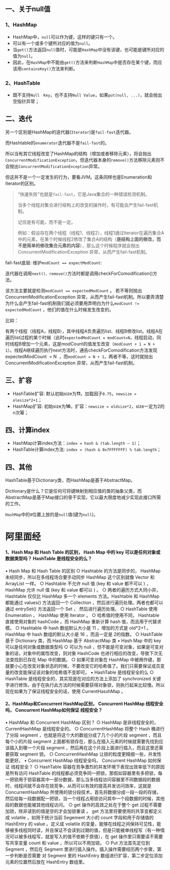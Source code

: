 ## 一、关于null值

### 1、HashMap

* HashMap中，`null`可以作为键，这样的键只有一个。
* 可以有一个或多个键所对应的值为`null`。
* 当`get()`方法返回`null`值时，可能是`HashMap`中没有该键，也可能是键所对应的值为`null`。
* 因此，在`HashMap`中不能由`get()`方法来判断`HashMap`中是否存在某个键，而应该用`containsKey()`方法来判断。

### 2、HashTable

* 既不支持`Null　Key`，也不支持`Null Value`，如果`put(null, ...)`，就会抛出空指针异常；

## 二、迭代

另一个区别是HashMap的迭代器(`Iterator`)是`fail-fast`迭代器。

而Hashtable的`enumerator`迭代器不是`fail-fast`的。

所以当有其它线程改变了HashMap的结构（增加或者移除元素），将会抛出`ConcurrentModificationException`，但迭代器本身的`remove()`方法移除元素则不会抛出`ConcurrentModificationException`异常。

但这并不是一个一定发生的行为，要看JVM。这条同样也是Enumeration和Iterator的区别。

> “快速失败”也就是`fail-fast`，它是Java集合的一种错误检测机制。
>
> 当多个线程对集合进行结构上的改变的操作时，有可能会产生fail-fast机制。
>
> 记住是有可能，而不是一定。
>
> 例如：假设存在两个线程（线程1、线程2），线程1通过Iterator在遍历集合A中的元素，在某个时候线程2修改了集合A的结构（**是结构上面的修改，而不是简单的修改集合元素的内容**），那么这个时候程序就会抛出 ConcurrentModificationException 异常，从而产生fail-fast机制。

fail-fast底层: 维护`modCount == expectModCount`:

迭代器在调用`next()、remove()`方法时都是调用checkForComodification()方法。

该方法主要就是检测`modCount == expectedModCount` 。 若不等则抛出ConcurrentModificationException 异常，从而产生fail-fast机制。所以要弄清楚为什么会产生fail-fast机制我们就必须要用弄明白为什么`modCount != expectedModCount` ，他们的值在什么时候发生改变的。

比如：

有两个线程（线程A，线程B），其中线程A负责遍历list、线程B修改list。线程A在遍历list过程的某个时候（此时`expectedModCount = modCount=N`，线程启动，同时线程B增加一个元素，这是modCount的值发生改变（`modCount + 1 = N + 1`）。线程A继续遍历执行next方法时，通告checkForComodification方法发现expectedModCount  = N  ，而`modCount = N + 1`，两者不等，这时就抛出ConcurrentModificationException 异常，从而产生fail-fast机制。

## 三、扩容

* HashTable扩容: 默认初始size为**11**，加载因子`0.75`，`newsize = olesize*2+1`；
* HashMap扩容: 初始size为**16**，扩容：`newsize = oldsize*2`，size一定为2的n次幂；

## 四、计算index

- HashMap计算index方法：`index = hash & (tab.length – 1)`；
- HashTable计算index方法: `index = (hash & 0x7FFFFFFF) % tab.length`；

## 四、其他

HashTable基于Dictionary类，而HashMap是基于AbstractMap。

Dictionary是什么？它是任何可将键映射到相应值的类的抽象父类，而AbstractMap是基于Map接口的骨干实现，它以最大限度地减少实现此接口所需的工作。

`HashMap`中的`0`位置上放的是`null`值(键为`null`)。



# 阿里面经

#### 1、Hash Map 和 Hash Table 的区别， Hash Map 中的 key 可以是任何对象或数据类型吗？ HashTable 是线程安全的么？

• Hash Map 和 Hash Table 的区别
○ Hashtable 的方法是同步的， HashMap 未经同步，所以在多线程场合要手动同步 HashMap 这个区别就像 Vector 和ArrayList 一样。
○ Hashtable 不允许 null 值 (key 和 value 都不可以 ) ， HashMap 允许 null 值 (key 和 value 都可以 ) 。
○ 两者的遍历方式大同小异， Hashtable 仅仅比 HashMap 多一个 elements 方法。Hashtable 和 HashMap 都能通过 values() 方法返回一个 Collection ，然后进行遍历处理。两者也都可以通过 entrySet() 方法返回一个 Set ， 然后进行遍历处理。
○ HashTable 使用 Enumeration ， HashMap 使用 Iterator 。
○ 哈希值的使用不同， Hashtable 直接使用对象的 hashCode 。而 HashMap 重新计算 hash 值，而且用于代替求模。
○ Hashtable 中 hash 数组默认大小是 11 ，增加的方式是 old*2+1 。 HashMap 中 hash 数组的默认大小是 16 ，而且一定是 2的指数。
○ HashTable 基于 Dictionary 类，而 HashMap 基于 AbstractMap 类
• Hash Map 中的 key 可以是任何对象或数据类型吗
○ 可以为 null ，但不能是可变对象，如果是可变对象的话，对象中的属性改变，则对象 HashCode 也进行相应的改变，导致下次无法查找到已存在 Map 中的数据。
○ 如果可变对象在 HashMap 中被用作键，那就要小心在改变对象状态的时候，不要改变它的哈希值了。我们只需要保证成员变量的改变能保证该对象的哈希值不变即可。
• HashTable 是线程安全的么
○ HashTable 是线程安全的，其实现是在对应的方法上添加了 synchronized 关键字进行修饰，由于在执行此方法的时候需要获得对象锁，则执行起来比较慢。所以现在如果为了保证线程安全的话，使用 CurrentHasxhMap 。

#### 2、HashMap和Concurrent HashMap区别， Concurrent HashMap 线程安全吗， Concurrent HashMap如何保证 线程安全？

• HashMap 和 Concurrent HashMap 区别？
○ HashMap 是非线程安全的， CurrentHashMap 是线程安全的。
○ ConcurrentHashMap 将整个 Hash 桶进行了分段 segment ，也就是将这个大的数组分成了几个小的片段 segment ，而且每个小的片段 segment 上面都有锁存在，那么在插入元素的时候就需要先找到应该插入到哪一个片段 segment ，然后再在这个片段上面进行插入，而且这里还需要获取 segment 锁。
○ ConcurrentHashMap 让锁的粒度更精细一些，并发性能更好。
• Concurrent HashMap 线程安全吗， Concurrent HashMap 如何保证 线程安全？
○ HashTable 容器在竞争激烈的并发环境下表现出效率低下的原因是所有访问 HashTable 的线程都必须竞争同一把锁，那假如容器里有多把锁，每一把锁用于锁容器其中一部分数据，那么当多线程访问容器里不同数据段的数据时，线程间就不会存在锁竞争，从而可以有效的提高并发访问效率，这就是 ConcurrentHashMap 所使用的锁分段技术，首先将数据分成一段一段的存储，然后给每一段数据配一把锁，当一个线程占用锁访问其中一个段数据的时候，其他段的数据也能被其他线程访问。
○ get 操作的高效之处在于整个 get 过程不需要加锁，除非读到的值是空的才会加锁重读 。 get 方法里将要使用的共享变都定义成 volatile ，如用于统计当前 Segement 大小的 count 字段和用于存储值的 HashEntry 的 value 。定义成 volatile 的变量，能够在线程之间保持可见性，能够被多线程同时读，并且保证不会读到过期的值，但是只能被单线程写（有一种情况可以被多线程写，就是写入的值不依赖于原值），在 get 操作里只需要读不需要写共享变量 count 和 value ，所以可以不用加锁。
○ Put 方法首先定位到 Segment ，然后在 Segment 里进行插入操作。插入操作需要经历两个步骤，第一步判断是否需要
对 Segment 里的 HashEntry 数组进行扩容，第二步定位添加元素的位置然后放在 HashEntry 数组里。



